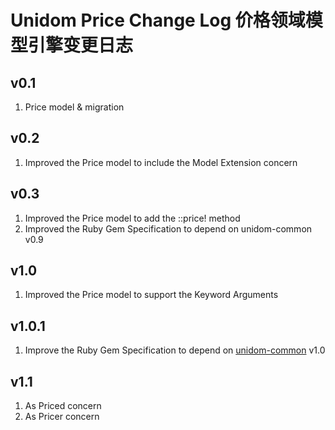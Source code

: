 # Unidom Price Change Log 价格领域模型引擎变更日志

## v0.1
1. Price model & migration

## v0.2
1. Improved the Price model to include the Model Extension concern

## v0.3
1. Improved the Price model to add the ::price! method
2. Improved the Ruby Gem Specification to depend on unidom-common v0.9

## v1.0
1. Improved the Price model to support the Keyword Arguments

## v1.0.1
1. Improve the Ruby Gem Specification to depend on [unidom-common](https://github.com/topbitdu/unidom-common) v1.0

## v1.1
1. As Priced concern
2. As Pricer concern
